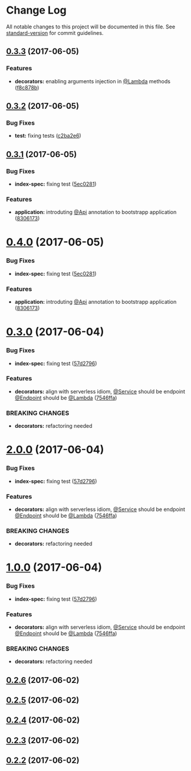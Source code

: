 # Change Log

All notable changes to this project will be documented in this file. See [standard-version](https://github.com/conventional-changelog/standard-version) for commit guidelines.

<a name="0.3.3"></a>
## [0.3.3](https://github.com/davidecavaliere/serverless-api-decorators/compare/v0.3.2...v0.3.3) (2017-06-05)


### Features

* **decorators:** enabling arguments injection in [@Lambda](https://github.com/Lambda) methods ([f8c878b](https://github.com/davidecavaliere/serverless-api-decorators/commit/f8c878b))



<a name="0.3.2"></a>
## [0.3.2](https://github.com/davidecavaliere/serverless-api-decorators/compare/v0.3.1...v0.3.2) (2017-06-05)


### Bug Fixes

* **test:** fixing tests ([c2ba2e6](https://github.com/davidecavaliere/serverless-api-decorators/commit/c2ba2e6))



<a name="0.3.1"></a>
## [0.3.1](https://github.com/davidecavaliere/serverless-api-decorators/compare/v0.3.0...v0.3.1) (2017-06-05)


### Bug Fixes

* **index-spec:** fixing test ([5ec0281](https://github.com/davidecavaliere/serverless-api-decorators/commit/5ec0281))


### Features

* **application:** introduting [@Api](https://github.com/Api) annotation to bootstrapp application ([8306173](https://github.com/davidecavaliere/serverless-api-decorators/commit/8306173))



<a name="0.4.0"></a>
# [0.4.0](https://github.com/davidecavaliere/serverless-api-decorators/compare/v0.3.0...v0.4.0) (2017-06-05)


### Bug Fixes

* **index-spec:** fixing test ([5ec0281](https://github.com/davidecavaliere/serverless-api-decorators/commit/5ec0281))


### Features

* **application:** introduting [@Api](https://github.com/Api) annotation to bootstrapp application ([8306173](https://github.com/davidecavaliere/serverless-api-decorators/commit/8306173))



<a name="0.3.0"></a>
# [0.3.0](https://github.com/davidecavaliere/serverless-api-decorators/compare/v0.2.6...v0.3.0) (2017-06-04)


### Bug Fixes

* **index-spec:** fixing test ([57d2796](https://github.com/davidecavaliere/serverless-api-decorators/commit/57d2796))


### Features

* **decorators:** align with serverless idiom, [@Service](https://github.com/Service) should be endpoint [@Endpoint](https://github.com/Endpoint) should be [@Lambda](https://github.com/Lambda) ([7546ffa](https://github.com/davidecavaliere/serverless-api-decorators/commit/7546ffa))


### BREAKING CHANGES

* **decorators:** refactoring needed



<a name="2.0.0"></a>
# [2.0.0](https://github.com/davidecavaliere/serverless-api-decorators/compare/v0.2.6...v2.0.0) (2017-06-04)


### Bug Fixes

* **index-spec:** fixing test ([57d2796](https://github.com/davidecavaliere/serverless-api-decorators/commit/57d2796))


### Features

* **decorators:** align with serverless idiom, [@Service](https://github.com/Service) should be endpoint [@Endpoint](https://github.com/Endpoint) should be [@Lambda](https://github.com/Lambda) ([7546ffa](https://github.com/davidecavaliere/serverless-api-decorators/commit/7546ffa))


### BREAKING CHANGES

* **decorators:** refactoring needed



<a name="1.0.0"></a>
# [1.0.0](https://github.com/davidecavaliere/serverless-api-decorators/compare/v0.2.6...v1.0.0) (2017-06-04)


### Bug Fixes

* **index-spec:** fixing test ([57d2796](https://github.com/davidecavaliere/serverless-api-decorators/commit/57d2796))


### Features

* **decorators:** align with serverless idiom, [@Service](https://github.com/Service) should be endpoint [@Endpoint](https://github.com/Endpoint) should be [@Lambda](https://github.com/Lambda) ([7546ffa](https://github.com/davidecavaliere/serverless-api-decorators/commit/7546ffa))


### BREAKING CHANGES

* **decorators:** refactoring needed



<a name="0.2.6"></a>
## [0.2.6](https://github.com/davidecavaliere/serverless-api-decorators/compare/v0.2.5...v0.2.6) (2017-06-02)



<a name="0.2.5"></a>
## [0.2.5](https://github.com/davidecavaliere/serverless-api-decorators/compare/v0.2.4...v0.2.5) (2017-06-02)



<a name="0.2.4"></a>
## [0.2.4](https://github.com/davidecavaliere/serverless-api-decorators/compare/v0.2.3...v0.2.4) (2017-06-02)



<a name="0.2.3"></a>
## [0.2.3](https://github.com/davidecavaliere/serverless-api-decorators/compare/v0.2.2...v0.2.3) (2017-06-02)



<a name="0.2.2"></a>
## [0.2.2](https://github.com/davidecavaliere/serverless-api-decorators/compare/v0.2.1...v0.2.2) (2017-06-02)
